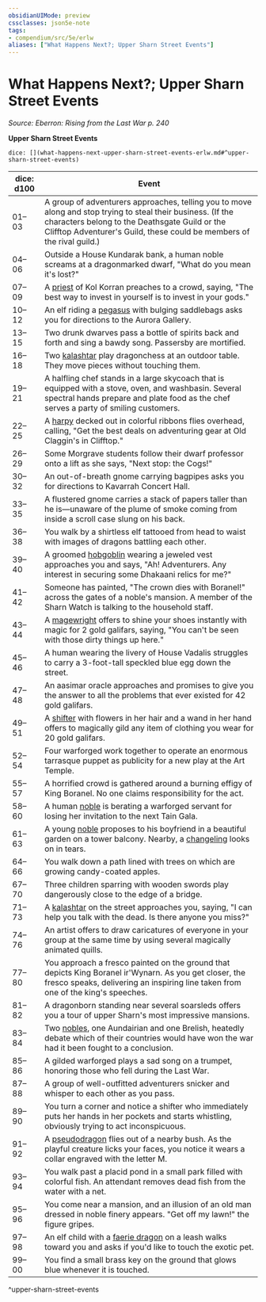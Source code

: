 ```yaml
---
obsidianUIMode: preview
cssclasses: json5e-note
tags:
- compendium/src/5e/erlw
aliases: ["What Happens Next?; Upper Sharn Street Events"]
---
```

# What Happens Next?; Upper Sharn Street Events
*Source: Eberron: Rising from the Last War p. 240* 

**Upper Sharn Street Events**

`dice: [](what-happens-next-upper-sharn-street-events-erlw.md#^upper-sharn-street-events)`

| dice: d100 | Event |
|------------|-------|
| 01–03 | A group of adventurers approaches, telling you to move along and stop trying to steal their business. (If the characters belong to the Deathsgate Guild or the Clifftop Adventurer's Guild, these could be members of the rival guild.) |
| 04–06 | Outside a House Kundarak bank, a human noble screams at a dragonmarked dwarf, "What do you mean it's lost?" |
| 07–09 | A [priest](compendium/bestiary/humanoid/priest.md) of Kol Korran preaches to a crowd, saying, "The best way to invest in yourself is to invest in your gods." |
| 10–12 | An elf riding a [pegasus](compendium/bestiary/celestial/pegasus.md) with bulging saddlebags asks you for directions to the Aurora Gallery. |
| 13–15 | Two drunk dwarves pass a bottle of spirits back and forth and sing a bawdy song. Passersby are mortified. |
| 16–18 | Two [kalashtar](compendium/bestiary/humanoid/kalashtar-erlw.md) play dragonchess at an outdoor table. They move pieces without touching them. |
| 19–21 | A halfling chef stands in a large skycoach that is equipped with a stove, oven, and washbasin. Several spectral hands prepare and plate food as the chef serves a party of smiling customers. |
| 22–25 | A [harpy](compendium/bestiary/monstrosity/harpy.md) decked out in colorful ribbons flies overhead, calling, "Get the best deals on adventuring gear at Old Claggin's in Clifftop." |
| 26–29 | Some Morgrave students follow their dwarf professor onto a lift as she says, "Next stop: the Cogs!" |
| 30–32 | An out-of-breath gnome carrying bagpipes asks you for directions to Kavarrah Concert Hall. |
| 33–35 | A flustered gnome carries a stack of papers taller than he is—unaware of the plume of smoke coming from inside a scroll case slung on his back. |
| 36–38 | You walk by a shirtless elf tattooed from head to waist with images of dragons battling each other. |
| 39–40 | A groomed [hobgoblin](compendium/bestiary/humanoid/hobgoblin.md) wearing a jeweled vest approaches you and says, "Ah! Adventurers. Any interest in securing some Dhakaani relics for me?" |
| 41–42 | Someone has painted, "The crown dies with Boranel!" across the gates of a noble's mansion. A member of the Sharn Watch is talking to the household staff. |
| 43–44 | A [magewright](compendium/bestiary/humanoid/magewright-erlw.md) offers to shine your shoes instantly with magic for 2 gold galifars, saying, "You can't be seen with those dirty things up here." |
| 45–46 | A human wearing the livery of House Vadalis struggles to carry a 3-foot-tall speckled blue egg down the street. |
| 47–48 | An aasimar oracle approaches and promises to give you the answer to all the problems that ever existed for 42 gold galifars. |
| 49–51 | A [shifter](compendium/bestiary/humanoid/shifter-erlw.md) with flowers in her hair and a wand in her hand offers to magically gild any item of clothing you wear for 20 gold galifars. |
| 52–54 | Four warforged work together to operate an enormous tarrasque puppet as publicity for a new play at the Art Temple. |
| 55–57 | A horrified crowd is gathered around a burning effigy of King Boranel. No one claims responsibility for the act. |
| 58–60 | A human [noble](compendium/bestiary/humanoid/noble.md) is berating a warforged servant for losing her invitation to the next Tain Gala. |
| 61–63 | A young [noble](compendium/bestiary/humanoid/noble.md) proposes to his boyfriend in a beautiful garden on a tower balcony. Nearby, a [changeling](compendium/bestiary/humanoid/changeling-erlw.md) looks on in tears. |
| 64–66 | You walk down a path lined with trees on which are growing candy-coated apples. |
| 67–70 | Three children sparring with wooden swords play dangerously close to the edge of a bridge. |
| 71–73 | A [kalashtar](compendium/bestiary/humanoid/kalashtar-erlw.md) on the street approaches you, saying, "I can help you talk with the dead. Is there anyone you miss?" |
| 74–76 | An artist offers to draw caricatures of everyone in your group at the same time by using several magically animated quills. |
| 77–80 | You approach a fresco painted on the ground that depicts King Boranel ir'Wynarn. As you get closer, the fresco speaks, delivering an inspiring line taken from one of the king's speeches. |
| 81–82 | A dragonborn standing near several soarsleds offers you a tour of upper Sharn's most impressive mansions. |
| 83–84 | Two [nobles](compendium/bestiary/humanoid/noble.md), one Aundairian and one Brelish, heatedly debate which of their countries would have won the war had it been fought to a conclusion. |
| 85–86 | A gilded warforged plays a sad song on a trumpet, honoring those who fell during the Last War. |
| 87–88 | A group of well-outfitted adventurers snicker and whisper to each other as you pass. |
| 89–90 | You turn a corner and notice a shifter who immediately puts her hands in her pockets and starts whistling, obviously trying to act inconspicuous. |
| 91–92 | A [pseudodragon](compendium/bestiary/dragon/pseudodragon.md) flies out of a nearby bush. As the playful creature licks your faces, you notice it wears a collar engraved with the letter M. |
| 93–94 | You walk past a placid pond in a small park filled with colorful fish. An attendant removes dead fish from the water with a net. |
| 95–96 | You come near a mansion, and an illusion of an old man dressed in noble finery appears. "Get off my lawn!" the figure gripes. |
| 97–98 | An elf child with a [faerie dragon](compendium/bestiary/dragon/faerie-dragon-red.md) on a leash walks toward you and asks if you'd like to touch the exotic pet. |
| 99–00 | You find a small brass key on the ground that glows blue whenever it is touched. |
^upper-sharn-street-events